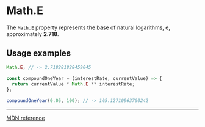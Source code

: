 # Math.E

The `Math.E` property represents the base of natural logarithms, e, approximately **2.718**.

## Usage examples

```js
Math.E; // -> 2.718281828459045

const compoundOneYear = (interestRate, currentValue) => {
  return currentValue * Math.E ** interestRate;
};

compoundOneYear(0.05, 100); // -> 105.12710963760242
```

---

[MDN reference](https://developer.mozilla.org/en-US/docs/Web/JavaScript/Reference/Global_Objects/Math/E)
